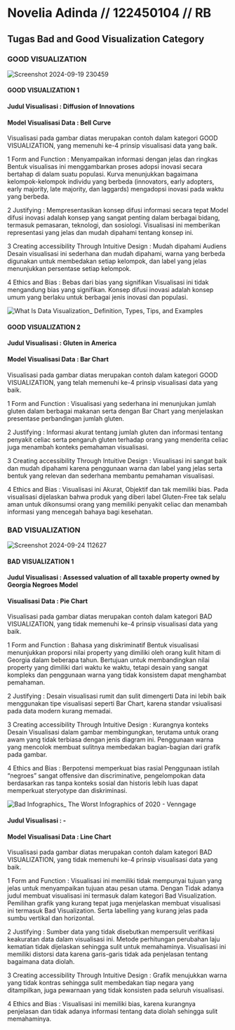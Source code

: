 # Novelia Adinda // 122450104 // RB

## Tugas Bad and Good Visualization Category

### GOOD VISUALIZATION


![Screenshot 2024-09-19 230459](https://github.com/user-attachments/assets/2d0c5c17-0121-4076-a401-66d345a50208)
#### GOOD VISUALIZATION 1

#### Judul Visualisasi : Diffusion of Innovations 
#### Model Visualisasi Data : Bell Curve

Visualisasi pada gambar diatas merupakan contoh dalam kategori GOOD
VISUALIZATION, yang memenuhi ke-4 prinsip visualisasi data yang baik.

1 Form and Function : Menyampaikan informasi dengan jelas dan ringkas
Bentuk visualisas ini menggambarkan proses adopsi inovasi secara
bertahap di dalam suatu populasi. Kurva menunjukkan bagaimana
kelompok-kelompok individu yang berbeda (innovators, early adopters,
early majority, late majority, dan laggards) mengadopsi inovasi pada
waktu yang berbeda.

2 Justifying : Mempresentasikan konsep difusi informasi secara tepat
Model difusi inovasi adalah konsep yang sangat penting dalam berbagai
bidang, termasuk pemasaran, teknologi, dan sosiologi. Visualisasi ini
memberikan representasi yang jelas dan mudah dipahami tentang konsep
ini.

3 Creating accessibility Through Intuitive Design : Mudah dipahami
Audiens Desain visualisasi ini sederhana dan mudah dipahami, warna yang
berbeda digunakan untuk membedakan setiap kelompok, dan label yang jelas
menunjukkan persentase setiap kelompok.

4 Ethics and Bias : Bebas dari bias yang signifikan Visualisasi ini
tidak mengandung bias yang signifikan. Konsep difusi inovasi adalah
konsep umum yang berlaku untuk berbagai jenis inovasi dan populasi.

![What Is Data Visualization_ Definition, Types, Tips, and Examples](https://github.com/user-attachments/assets/bd9e5d0d-14ef-4538-bc2c-14026b43f070)
#### GOOD VISUALIZATION 2

#### Judul Visualisasi : Gluten in America 
#### Model Visualisasi Data : Bar Chart

Visualisasi pada gambar diatas merupakan contoh dalam kategori GOOD
VISUALIZATION, yang telah memenuhi ke-4 prinsip visualisasi data yang
baik.

1 Form and Function : Visualisasi yang sederhana ini menunjukan jumlah
gluten dalam berbagai makanan serta dengan Bar Chart yang menjelaskan
presentase perbandingan jumlah gluten.

2 Justifying : Informasi akurat tentang jumlah gluten dan informasi
tentang penyakit celiac serta pengaruh gluten terhadap orang yang
menderita celiac juga menambah konteks pemahaman visualisasi.

3 Creating accessibility Through Intuitive Design : Visualisasi ini
sangat baik dan mudah dipahami karena penggunaan warna dan label yang
jelas serta bentuk yang relevan dan sederhana membantu pemahaman
visualisasi.

4 Ethics and Bias : Visualisasi ini Akurat, Objektif dan tak memiliki
bias. Pada visualisasi dijelaskan bahwa produk yang diberi label
Gluten-Free tak selalu aman untuk dikonsumsi orang yang memiliki
penyakit celiac dan menambah informasi yang mencegah bahaya bagi
kesehatan.

### BAD VISUALIZATION

![Screenshot 2024-09-24 112627](https://github.com/user-attachments/assets/72e739f4-5004-4c82-b63a-68be9811e298)
#### BAD VISUALIZATION 1

#### Judul Visualisasi : Assessed valuation of all taxable property owned by Georgia Negroes Model 
#### Visualisasi Data : Pie Chart

Visualisasi pada gambar diatas merupakan contoh dalam kategori BAD
VISUALIZATION, yang tidak memenuhi ke-4 prinsip visualisasi data yang
baik.

1 Form and Function : Bahasa yang diskriminatif Bentuk visualisasi
menunjukkan proporsi nilai property yang dimiliki oleh orang kulit hitam
di Georgia dalam beberapa tahun. Bertujuan untuk membandingkan nilai
property yang dimiliki dari waktu ke waktu, tetapi desain yang sangat
kompleks dan penggunaan warna yang tidak konsistem dapat menghambat
pemahaman.

2 Justifying : Desain visualisasi rumit dan sulit dimengerti Data ini
lebih baik menggunakan tipe visualisasi seperti Bar Chart, karena
standar vsiualisasi pada data modern kurang memadai.

3 Creating accessibility Through Intuitive Design : Kurangnya konteks
Desain Visualisasi dalam gambar membingungkan, terutama untuk orang awam
yang tidak terbiasa dengan jenis diagram ini. Penggunaan warna yang
mencolok membuat sulitnya membedakan bagian-bagian dari grafik pada
gambar.

4 Ethics and Bias : Berpotensi memperkuat bias rasial Penggunaan istilah
“negroes” sangat offensive dan discriminative, pengelompokan data
berdasarkan ras tanpa konteks sosial dan historis lebih luas dapat
memperkuat steryotype dan diskriminasi.

![Bad Infographics_ The Worst Infographics of 2020 - Venngage](https://github.com/user-attachments/assets/1aa024ef-25c0-43cf-a3db-81af43cd08f5)

#### Judul Visualisasi : - 
#### Model Visualisasi Data : Line Chart

Visualisasi pada gambar diatas merupakan contoh dalam kategori BAD
VISUALIZATION, yang tidak memenuhi ke-4 prinsip visualisasi data yang
baik.

1 Form and Function : Visualisasi ini memiliki tidak mempunyai tujuan
yang jelas untuk menyampaikan tujuan atau pesan utama. Dengan Tidak
adanya judul membuat visualisasi ini termasuk dalam kategori Bad
Visualization. Pemilihan grafik yang kurang tepat juga menjelaskan
membuat visualisasi ini termasuk Bad Visualization. Serta labelling yang
kurang jelas pada sumbu vertikal dan horizontal.

2 Justifying : Sumber data yang tidak disebutkan mempersulit verifikasi
keakuratan data dalam visualisasi ini. Metode perhitungan perubahan laju
kematian tidak dijelaskan sehingga sulit untuk memahaminya. Visualisasi
ini memiliki distorsi data karena garis-garis tidak ada penjelasan
tentang bagaimana data diolah.

3 Creating accessibility Through Intuitive Design : Grafik menujukkan
warna yang tidak kontras sehingga sulit membedakan tiap negara yang
ditampilkan, juga pewarnaan yang tidak konsisten pada seluruh
visualisasi.

4 Ethics and Bias : Visualisasi ini memiliki bias, karena kurangnya
penjelasan dan tidak adanya informasi tentang data diolah sehingga sulit
memahaminya.
